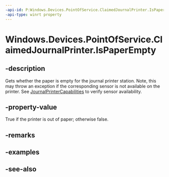 ```yaml
---
-api-id: P:Windows.Devices.PointOfService.ClaimedJournalPrinter.IsPaperEmpty
-api-type: winrt property
---
```


<!-- Property syntax
public bool IsPaperEmpty { get; }
-->

# Windows.Devices.PointOfService.ClaimedJournalPrinter.IsPaperEmpty

## -description
Gets whether the paper is empty for the journal printer station. Note, this may throw an exception if the corresponding sensor is not available on the printer. See [JournalPrinterCapabilities](journalprintercapabilities.md) to verify sensor availability.

## -property-value
True if the printer is out of paper; otherwise false.

## -remarks

## -examples

## -see-also
